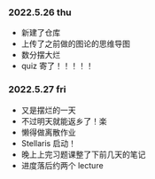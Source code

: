 ### 2022.5.26 thu
- 新建了仓库
- 上传了之前做的图论的思维导图
- 数分摆大烂
- quiz 寄了！！！！！

### 2022.5.27 fri
- 又是摆烂的一天
- 不过明天就能返乡了！楽
- 懒得做离散作业
- Stellaris 启动！
- 晚上上完习题课整了下前几天的笔记
- 进度落后约两个 lecture
